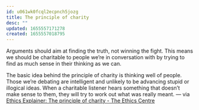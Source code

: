 ```yaml
---
id: u061wk0fcql2ecpnch5jozg
title: The principle of charity
desc: ""
updated: 1655557171278
created: 1655557018795
---
```


Arguments should aim at finding the truth, not winning the fight. This means we should be charitable to people we’re in conversation with by trying to find as much sense in their thinking as we can.

The basic idea behind the principle of charity is thinking well of people. Those we’re debating are intelligent and unlikely to be advancing stupid or illogical ideas. When a charitable listener hears something that doesn’t make sense to them, they will try to work out what was really meant. — via [Ethics Explainer: The principle of charity - The Ethics Centre](https://ethics.org.au/ethics-explainer-the-principle-of-charity/)
